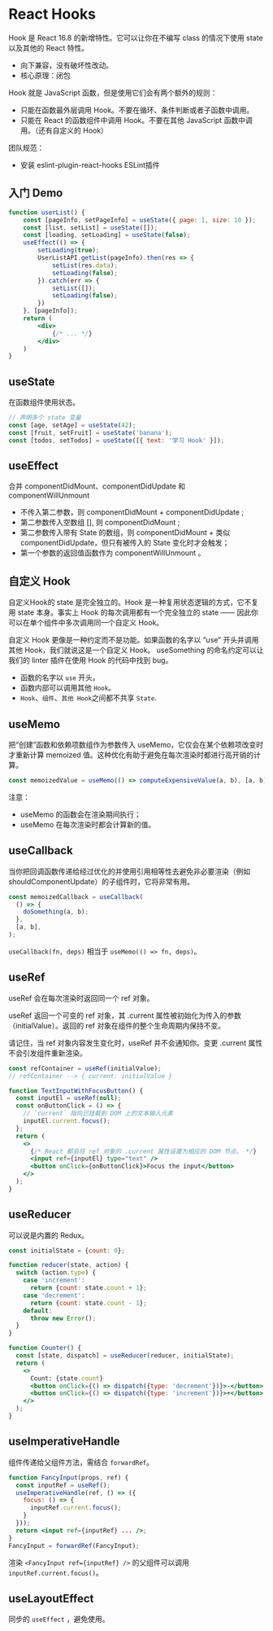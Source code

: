 # React Hooks

Hook 是 React 16.8 的新增特性。它可以让你在不编写 class 的情况下使用 state 以及其他的 React 特性。

* 向下兼容，没有破坏性改动。
* 核心原理：闭包

Hook 就是 JavaScript 函数，但是使用它们会有两个额外的规则：

* 只能在函数最外层调用 Hook。不要在循环、条件判断或者子函数中调用。
* 只能在 React 的函数组件中调用 Hook。不要在其他 JavaScript 函数中调用。（还有自定义的 Hook）

团队规范：
* 安装  eslint-plugin-react-hooks ESLint插件

## 入门 Demo

```jsx
function userList() {
    const [pageInfo, setPageInfo] = useState({ page: 1, size: 10 });
    const [list, setList] = useState([]);
    const [loading, setLoading] = useState(false);
    useEffect(() => {
        setLoading(true);
        UserListAPI.getList(pageInfo).then(res => {
            setList(res.data);
            setLoading(false);
        }).catch(err => {
            setList([]);
            setLoading(false);
        })
    }, [pageInfo]);
    return (
        <div>
            {/* ... */}
        </div>
    )
}
```


## useState

在函数组件使用状态。

```jsx
// 声明多个 state 变量
const [age, setAge] = useState(42);
const [fruit, setFruit] = useState('banana');
const [todos, setTodos] = useState([{ text: '学习 Hook' }]);
```


## useEffect

合并 componentDidMount、componentDidUpdate 和 componentWillUnmount

* 不传入第二参数，则 componentDidMount + componentDidUpdate ;
* 第二参数传入空数组 [], 则 componentDidMount ;
* 第二参数传入带有 State 的数组，则 componentDidMount + 类似 componentDidUpdate，但只有被传入的 State 变化时才会触发；
* 第一个参数的返回值函数作为 componentWillUnmount 。



## 自定义 Hook

自定义Hook的 state 是完全独立的。Hook 是一种复用状态逻辑的方式，它不复用 state 本身。事实上 Hook 的每次调用都有一个完全独立的 state —— 因此你可以在单个组件中多次调用同一个自定义 Hook。

自定义 Hook 更像是一种约定而不是功能。如果函数的名字以 “use” 开头并调用其他 Hook，我们就说这是一个自定义 Hook。 useSomething 的命名约定可以让我们的 linter 插件在使用 Hook 的代码中找到 bug。

* 函数的名字以 `use` 开头。
* 函数内部可以调用其他 `Hook`。
* `Hook`、`组件`、`其他 Hook`之间都不共享 `State`.

## useMemo

把“创建”函数和依赖项数组作为参数传入 useMemo，它仅会在某个依赖项改变时才重新计算 memoized 值。这种优化有助于避免在每次渲染时都进行高开销的计算。

```jsx
const memoizedValue = useMemo(() => computeExpensiveValue(a, b), [a, b]);
```

注意：
* useMemo 的函数会在渲染期间执行；
* useMemo 在每次渲染时都会计算新的值。

## useCallback

当你把回调函数传递给经过优化的并使用引用相等性去避免非必要渲染（例如 shouldComponentUpdate）的子组件时，它将非常有用。

```jsx
const memoizedCallback = useCallback(
  () => {
    doSomething(a, b);
  },
  [a, b],
);
```

`useCallback(fn, deps)` 相当于 `useMemo(() => fn, deps)`。

## useRef

useRef 会在每次渲染时返回同一个 ref 对象。

useRef 返回一个可变的 ref 对象，其 .current 属性被初始化为传入的参数（initialValue）。返回的 ref 对象在组件的整个生命周期内保持不变。

请记住，当 ref 对象内容发生变化时，useRef 并不会通知你。变更 .current 属性不会引发组件重新渲染。

```jsx
const refContainer = useRef(initialValue);
// refContainer --> { current: initialValue }
```

```jsx
function TextInputWithFocusButton() {
  const inputEl = useRef(null);
  const onButtonClick = () => {
    // `current` 指向已挂载到 DOM 上的文本输入元素
    inputEl.current.focus();
  };
  return (
    <>
      {/* React 都会将 ref 对象的 .current 属性设置为相应的 DOM 节点。 */}
      <input ref={inputEl} type="text" />
      <button onClick={onButtonClick}>Focus the input</button>
    </>
  );
}
```

## useReducer

可以说是内置的 Redux。

```jsx
const initialState = {count: 0};

function reducer(state, action) {
  switch (action.type) {
    case 'increment':
      return {count: state.count + 1};
    case 'decrement':
      return {count: state.count - 1};
    default:
      throw new Error();
  }
}

function Counter() {
  const [state, dispatch] = useReducer(reducer, initialState);
  return (
    <>
      Count: {state.count}
      <button onClick={() => dispatch({type: 'decrement'})}>-</button>
      <button onClick={() => dispatch({type: 'increment'})}>+</button>
    </>
  );
}
```

## useImperativeHandle

组件传递给父组件方法，需结合 `forwardRef`。

```jsx
function FancyInput(props, ref) {
  const inputRef = useRef();
  useImperativeHandle(ref, () => ({
    focus: () => {
      inputRef.current.focus();
    }
  }));
  return <input ref={inputRef} ... />;
}
FancyInput = forwardRef(FancyInput);
```

渲染 `<FancyInput ref={inputRef} />` 的父组件可以调用 `inputRef.current.focus()`。

## useLayoutEffect

同步的 `useEffect` ，避免使用。

